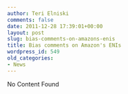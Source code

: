 ```yaml
---
author: Teri Elniski
comments: false
date: 2011-12-28 17:39:01+00:00
layout: post
slug: bias-comments-on-amazons-enis
title: Bias comments on Amazon's ENIs
wordpress_id: 549
old_categories:
- News
---
```


No Content Found
